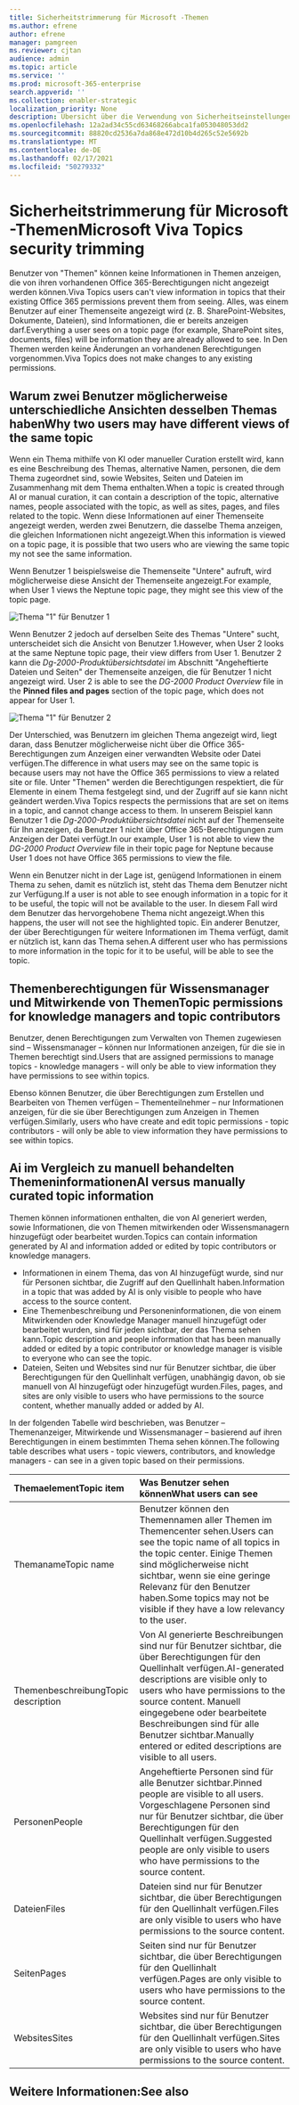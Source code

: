 ```yaml
---
title: Sicherheitstrimmerung für Microsoft -Themen
ms.author: efrene
author: efrene
manager: pamgreen
ms.reviewer: cjtan
audience: admin
ms.topic: article
ms.service: ''
ms.prod: microsoft-365-enterprise
search.appverid: ''
ms.collection: enabler-strategic
localization_priority: None
description: Übersicht über die Verwendung von Sicherheitseinstellungen zum Anzeigen von Themen.
ms.openlocfilehash: 12a2ad34c55cd63468266abca1fa053048053dd2
ms.sourcegitcommit: 88820cd2536a7da868e472d10b4d265c52e5692b
ms.translationtype: MT
ms.contentlocale: de-DE
ms.lasthandoff: 02/17/2021
ms.locfileid: "50279332"
---
```

# <a name="microsoft-viva-topics-security-trimming"></a><span data-ttu-id="0d6a0-103">Sicherheitstrimmerung für Microsoft -Themen</span><span class="sxs-lookup"><span data-stu-id="0d6a0-103">Microsoft Viva Topics security trimming</span></span> 

<span data-ttu-id="0d6a0-104">Benutzer von "Themen" können keine Informationen in Themen anzeigen, die von ihren vorhandenen Office 365-Berechtigungen nicht angezeigt werden können.</span><span class="sxs-lookup"><span data-stu-id="0d6a0-104">Viva Topics users can't view information in topics that their existing Office 365 permissions prevent them from seeing.</span></span> <span data-ttu-id="0d6a0-105">Alles, was einem Benutzer auf einer Themenseite angezeigt wird (z. B. SharePoint-Websites, Dokumente, Dateien), sind Informationen, die er bereits anzeigen darf.</span><span class="sxs-lookup"><span data-stu-id="0d6a0-105">Everything a user sees on a topic page (for example, SharePoint sites, documents, files) will be information they are already allowed to see.</span></span> <span data-ttu-id="0d6a0-106">In Den Themen werden keine Änderungen an vorhandenen Berechtigungen vorgenommen.</span><span class="sxs-lookup"><span data-stu-id="0d6a0-106">Viva Topics does not make changes to any existing permissions.</span></span>

## <a name="why-two-users-may-have-different-views-of-the-same-topic"></a><span data-ttu-id="0d6a0-107">Warum zwei Benutzer möglicherweise unterschiedliche Ansichten desselben Themas haben</span><span class="sxs-lookup"><span data-stu-id="0d6a0-107">Why two users may have different views of the same topic</span></span>

<span data-ttu-id="0d6a0-108">Wenn ein Thema mithilfe von KI oder manueller Curation erstellt wird, kann es eine Beschreibung des Themas, alternative Namen, personen, die dem Thema zugeordnet sind, sowie Websites, Seiten und Dateien im Zusammenhang mit dem Thema enthalten.</span><span class="sxs-lookup"><span data-stu-id="0d6a0-108">When a topic is created through AI or manual curation, it can contain a description of the topic, alternative names, people associated with the topic, as well as sites, pages, and files related to the topic.</span></span> <span data-ttu-id="0d6a0-109">Wenn diese Informationen auf einer Themenseite angezeigt werden, werden zwei Benutzern, die dasselbe Thema anzeigen, die gleichen Informationen nicht angezeigt.</span><span class="sxs-lookup"><span data-stu-id="0d6a0-109">When this information is viewed on a topic page, it is possible that two users who are viewing the same topic my not see the same information.</span></span>
  
<span data-ttu-id="0d6a0-110">Wenn Benutzer 1 beispielsweise die Themenseite "Untere" aufruft, wird möglicherweise diese Ansicht der Themenseite angezeigt.</span><span class="sxs-lookup"><span data-stu-id="0d6a0-110">For example, when User 1 views the Neptune topic page, they might see this view of the topic page.</span></span>

![Thema "1" für Benutzer 1](../media/knowledge-management/user2-topic-view.png) </br> 

<span data-ttu-id="0d6a0-112">Wenn Benutzer 2 jedoch auf derselben Seite des Themas "Untere" sucht, unterscheidet sich die Ansicht von Benutzer 1.</span><span class="sxs-lookup"><span data-stu-id="0d6a0-112">However, when User 2 looks at the same Neptune topic page, their view differs from User 1.</span></span>  <span data-ttu-id="0d6a0-113">Benutzer 2 kann die *Dg-2000-Produktübersichtsdatei* im Abschnitt "Angeheftierte Dateien und Seiten" der Themenseite anzeigen, die für Benutzer 1 nicht angezeigt wird. </span><span class="sxs-lookup"><span data-stu-id="0d6a0-113">User 2 is able to see the *DG-2000 Product Overview* file in the **Pinned files and pages** section of the topic page, which does not appear for User 1.</span></span> 

![Thema "1" für Benutzer 2](../media/knowledge-management/user1-topic-view.png) </br> 

<span data-ttu-id="0d6a0-115">Der Unterschied, was Benutzern im gleichen Thema angezeigt wird, liegt daran, dass Benutzer möglicherweise nicht über die Office 365-Berechtigungen zum Anzeigen einer verwandten Website oder Datei verfügen.</span><span class="sxs-lookup"><span data-stu-id="0d6a0-115">The difference in what users may see on the same topic is because users may not have the Office 365 permissions to view a related site or file.</span></span>  <span data-ttu-id="0d6a0-116">Unter "Themen" werden die Berechtigungen respektiert, die für Elemente in einem Thema festgelegt sind, und der Zugriff auf sie kann nicht geändert werden.</span><span class="sxs-lookup"><span data-stu-id="0d6a0-116">Viva Topics respects the permissions that are set on items in a topic, and cannot change access to them.</span></span> <span data-ttu-id="0d6a0-117">In unserem Beispiel kann Benutzer 1 die *Dg-2000-Produktübersichtsdatei* nicht auf der Themenseite für Ihn anzeigen, da Benutzer 1 nicht über Office 365-Berechtigungen zum Anzeigen der Datei verfügt.</span><span class="sxs-lookup"><span data-stu-id="0d6a0-117">In our example, User 1 is not able to view the *DG-2000 Product Overview* file in their topic page for Neptune because User 1 does not have Office 365 permissions to view the file.</span></span>

<span data-ttu-id="0d6a0-118">Wenn ein Benutzer nicht in der Lage ist, genügend Informationen in einem Thema zu sehen, damit es nützlich ist, steht das Thema dem Benutzer nicht zur Verfügung.</span><span class="sxs-lookup"><span data-stu-id="0d6a0-118">If a user is not able to see enough information in a topic for it to be useful, the topic will not be available to the user.</span></span> <span data-ttu-id="0d6a0-119">In diesem Fall wird dem Benutzer das hervorgehobene Thema nicht angezeigt.</span><span class="sxs-lookup"><span data-stu-id="0d6a0-119">When this happens, the user will not see the highlighted topic.</span></span> <span data-ttu-id="0d6a0-120">Ein anderer Benutzer, der über Berechtigungen für weitere Informationen im Thema verfügt, damit er nützlich ist, kann das Thema sehen.</span><span class="sxs-lookup"><span data-stu-id="0d6a0-120">A different user who has permissions to more information in the topic for it to be useful, will be able to see the topic.</span></span>


## <a name="topic-permissions-for-knowledge-managers-and-topic-contributors"></a><span data-ttu-id="0d6a0-121">Themenberechtigungen für Wissensmanager und Mitwirkende von Themen</span><span class="sxs-lookup"><span data-stu-id="0d6a0-121">Topic permissions for knowledge managers and topic contributors</span></span>

<span data-ttu-id="0d6a0-122">Benutzer, denen Berechtigungen zum Verwalten von Themen zugewiesen sind – Wissensmanager – können nur Informationen anzeigen, für die sie in Themen berechtigt sind.</span><span class="sxs-lookup"><span data-stu-id="0d6a0-122">Users that are assigned permissions to manage topics - knowledge managers - will only be able to view information they have permissions to see within topics.</span></span>

<span data-ttu-id="0d6a0-123">Ebenso können Benutzer, die über Berechtigungen zum Erstellen und Bearbeiten von Themen verfügen – Thementeilnehmer – nur Informationen anzeigen, für die sie über Berechtigungen zum Anzeigen in Themen verfügen.</span><span class="sxs-lookup"><span data-stu-id="0d6a0-123">Similarly, users who have create and edit topic permissions - topic contributors - will only be able to view information they have permissions to see within topics.</span></span> 


## <a name="ai-versus-manually-curated-topic-information"></a><span data-ttu-id="0d6a0-124">Ai im Vergleich zu manuell behandelten Themeninformationen</span><span class="sxs-lookup"><span data-stu-id="0d6a0-124">AI versus manually curated topic information</span></span>

<span data-ttu-id="0d6a0-125">Themen können informationen enthalten, die von AI generiert werden, sowie Informationen, die von Themen mitwirkenden oder Wissensmanagern hinzugefügt oder bearbeitet wurden.</span><span class="sxs-lookup"><span data-stu-id="0d6a0-125">Topics can contain information generated by AI and information added or edited by topic contributors or knowledge managers.</span></span>

 - <span data-ttu-id="0d6a0-126">Informationen in einem Thema, das von AI hinzugefügt wurde, sind nur für Personen sichtbar, die Zugriff auf den Quellinhalt haben.</span><span class="sxs-lookup"><span data-stu-id="0d6a0-126">Information in a topic that was added by AI is only visible to people who have access to the source content.</span></span>
 - <span data-ttu-id="0d6a0-127">Eine Themenbeschreibung und Personeninformationen, die von einem Mitwirkenden oder Knowledge Manager manuell hinzugefügt oder bearbeitet wurden, sind für jeden sichtbar, der das Thema sehen kann.</span><span class="sxs-lookup"><span data-stu-id="0d6a0-127">Topic description and people information that has been manually added or edited by a topic contributor or knowledge manager is visible to everyone who can see the topic.</span></span>
 - <span data-ttu-id="0d6a0-128">Dateien, Seiten und Websites sind nur für Benutzer sichtbar, die über Berechtigungen für den Quellinhalt verfügen, unabhängig davon, ob sie manuell von AI hinzugefügt oder hinzugefügt wurden.</span><span class="sxs-lookup"><span data-stu-id="0d6a0-128">Files, pages, and sites are only visible to users who have permissions to the source content, whether manually added or added by AI.</span></span>

<span data-ttu-id="0d6a0-129">In der folgenden Tabelle wird beschrieben, was Benutzer – Themenanzeiger, Mitwirkende und Wissensmanager – basierend auf ihren Berechtigungen in einem bestimmten Thema sehen können.</span><span class="sxs-lookup"><span data-stu-id="0d6a0-129">The following table describes what users - topic viewers, contributors, and knowledge managers - can see in a given topic based on their permissions.</span></span>

|<span data-ttu-id="0d6a0-130">Themaelement</span><span class="sxs-lookup"><span data-stu-id="0d6a0-130">Topic item</span></span>|<span data-ttu-id="0d6a0-131">Was Benutzer sehen können</span><span class="sxs-lookup"><span data-stu-id="0d6a0-131">What users can see</span></span>|
|:---------|:------------------|
|<span data-ttu-id="0d6a0-132">Themaname</span><span class="sxs-lookup"><span data-stu-id="0d6a0-132">Topic name</span></span>|<span data-ttu-id="0d6a0-133">Benutzer können den Themennamen aller Themen im Themencenter sehen.</span><span class="sxs-lookup"><span data-stu-id="0d6a0-133">Users can see the topic name of all topics in the topic center.</span></span> <span data-ttu-id="0d6a0-134">Einige Themen sind möglicherweise nicht sichtbar, wenn sie eine geringe Relevanz für den Benutzer haben.</span><span class="sxs-lookup"><span data-stu-id="0d6a0-134">Some topics may not be visible if they have a low relevancy to the user.</span></span>|
|<span data-ttu-id="0d6a0-135">Themenbeschreibung</span><span class="sxs-lookup"><span data-stu-id="0d6a0-135">Topic description</span></span>|<span data-ttu-id="0d6a0-136">Von AI generierte Beschreibungen sind nur für Benutzer sichtbar, die über Berechtigungen für den Quellinhalt verfügen.</span><span class="sxs-lookup"><span data-stu-id="0d6a0-136">AI-generated descriptions are visible only to users who have permissions to the source content.</span></span> <span data-ttu-id="0d6a0-137">Manuell eingegebene oder bearbeitete Beschreibungen sind für alle Benutzer sichtbar.</span><span class="sxs-lookup"><span data-stu-id="0d6a0-137">Manually entered or edited descriptions are visible to all users.</span></span>|
|<span data-ttu-id="0d6a0-138">Personen</span><span class="sxs-lookup"><span data-stu-id="0d6a0-138">People</span></span>|<span data-ttu-id="0d6a0-139">Angeheftierte Personen sind für alle Benutzer sichtbar.</span><span class="sxs-lookup"><span data-stu-id="0d6a0-139">Pinned people are visible to all users.</span></span> <span data-ttu-id="0d6a0-140">Vorgeschlagene Personen sind nur für Benutzer sichtbar, die über Berechtigungen für den Quellinhalt verfügen.</span><span class="sxs-lookup"><span data-stu-id="0d6a0-140">Suggested people are only visible to users who have permissions to the source content.</span></span>|
|<span data-ttu-id="0d6a0-141">Dateien</span><span class="sxs-lookup"><span data-stu-id="0d6a0-141">Files</span></span>|<span data-ttu-id="0d6a0-142">Dateien sind nur für Benutzer sichtbar, die über Berechtigungen für den Quellinhalt verfügen.</span><span class="sxs-lookup"><span data-stu-id="0d6a0-142">Files are only visible to users who have permissions to the source content.</span></span>|
|<span data-ttu-id="0d6a0-143">Seiten</span><span class="sxs-lookup"><span data-stu-id="0d6a0-143">Pages</span></span>|<span data-ttu-id="0d6a0-144">Seiten sind nur für Benutzer sichtbar, die über Berechtigungen für den Quellinhalt verfügen.</span><span class="sxs-lookup"><span data-stu-id="0d6a0-144">Pages are only visible to users who have permissions to the source content.</span></span>|
|<span data-ttu-id="0d6a0-145">Websites</span><span class="sxs-lookup"><span data-stu-id="0d6a0-145">Sites</span></span>|<span data-ttu-id="0d6a0-146">Websites sind nur für Benutzer sichtbar, die über Berechtigungen für den Quellinhalt verfügen.</span><span class="sxs-lookup"><span data-stu-id="0d6a0-146">Sites are only visible to users who have permissions to the source content.</span></span>|




## <a name="see-also"></a><span data-ttu-id="0d6a0-147">Weitere Informationen:</span><span class="sxs-lookup"><span data-stu-id="0d6a0-147">See also</span></span>


